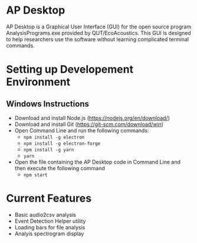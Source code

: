 # AP Desktop
AP Desktop is a Graphical User Interface (GUI) for the open source program AnalysisPrograms.exe provided by QUT/EcoAcoustics. This GUI is designed to help researchers use the software without learning complicated terminal commands.

# Setting up Developement Environment
## Windows Instructions
* Download and install Node.js (https://nodejs.org/en/download/)
* Download and install Git (https://git-scm.com/download/win)
* Open Command Line and run the following commands:
  * `npm install -g electron`
  * `npm install -g electron-forge`
  * `npm install -g yarn`
  * `yarn`
* Open the file containing the AP Desktop code in Command Line and then execute the following command
  * `npm start`

# Current Features
* Basic audio2csv analysis
* Event Detection Helper utility
* Loading bars for file analysis
* Analyis spectrogram display
